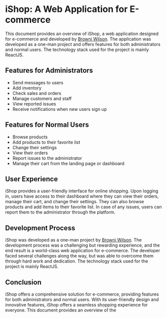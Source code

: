 # iShop: A Web Application for E-commerce

This document provides an overview of iShop, a web application designed for e-commerce and developed by [Browni Wilson](https://github.com/browniwils). The application was developed as a one-man project and offers features for both administrators and normal users. The technology stack used for the project is mainly ReactJS. 

## Features for Administrators
- Send messages to users
- Add inventory
- Check sales and orders
- Manage customers and staff
- View reported issues
- Receive notifications when new users sign up

## Features for Normal Users
- Browse products
- Add products to their favorite list
- Change their settings
- View their orders
- Report issues to the administrator
- Manage their cart from the landing page or dashboard

## User Experience
iShop provides a user-friendly interface for online shopping. Upon logging in, users have access to their dashboard where they can view their orders, manage their cart, and change their settings. They can also browse products and add items to their favorite list. In case of any issues, users can report them to the administrator through the platform. 

## Development Process
iShop was developed as a one-man project by [Browni Wilson](https://github.com/browniwils). The development process was a challenging but rewarding experience, and the end result is a world-class web application for e-commerce. The developer faced several challenges along the way, but was able to overcome them through hard work and dedication. The technology stack used for the project is mainly ReactJS. 

## Conclusion
iShop offers a comprehensive solution for e-commerce, providing features for both administrators and normal users. With its user-friendly design and innovative features, iShop offers a seamless shopping experience for everyone. This document provides an overview of the
